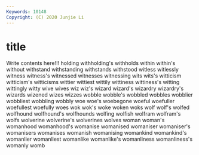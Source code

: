 ```yaml
---
Keywords: 10148
Copyright: (C) 2020 Junjie Li
---
```


# title

Write contents here!!!
holding 
withholding's 
withholds 
within 
within's 
without 
withstand 
withstanding 
withstands 
withstood
witless 
witlessly 
witness 
witness's 
witnessed 
witnesses 
witnessing 
wits 
wits's 
witticism
witticism's 
witticisms 
wittier 
wittiest 
wittily 
wittiness 
wittiness's 
witting 
wittingly 
witty
wive 
wives 
wiz 
wiz's 
wizard 
wizard's 
wizardry 
wizardry's 
wizards 
wizened
wizes 
wizzes 
wobble 
wobble's 
wobbled 
wobbles 
wobblier 
wobbliest 
wobbling 
wobbly
woe 
woe's 
woebegone 
woeful 
woefuller 
woefullest 
woefully 
woes 
wok 
wok's
woke 
woken 
woks 
wolf 
wolf's 
wolfed 
wolfhound 
wolfhound's 
wolfhounds 
wolfing
wolfish 
wolfram 
wolfram's 
wolfs 
wolverine 
wolverine's 
wolverines 
wolves 
woman 
woman's
womanhood 
womanhood's 
womanise 
womanised 
womaniser 
womaniser's 
womanisers 
womanises 
womanish 
womanising
womankind 
womankind's 
womanlier 
womanliest 
womanlike 
womanlike's 
womanliness 
womanliness's 
womanly 
womb
